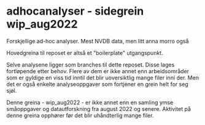 # adhocanalyser - sidegrein wip_aug2022

Forskjellige ad-hoc analyser. Mest NVDB data, men litt anna morro også

Hovedgreina til reposet er altså et "boilerplate" utgangspunkt. 

Selve analysene ligger som branches til dette reposet. Disse lages fortløpende etter behov. Flere av dem er ikke annet enn arbeidsområder 
som er gyldige en viss tid inntil det blir uoversiktlig mange filer inni der. Men det er også enkelte analyseoppgaver som fortjener en grein helt for seg sjøl. 

Denne greina - wip_aug2022 - er ikke annet enn en samling ymse småoppgaver og datautforskning fra august 2022 og senere. Aktivitet på denne greina opphører før det blir uhåndterlig mange filer. 

